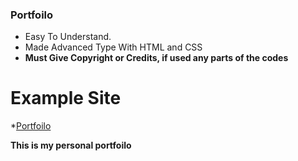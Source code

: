 ### Portfoilo

- Easy To Understand.
- Made Advanced Type With HTML and CSS
- **Must Give Copyright or Credits, if used any parts of the codes**

# Example Site
*[Portfoilo](https://raad.is-a.dev)


**This is my personal portfoilo**
